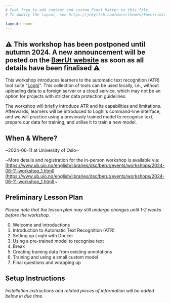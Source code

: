 ```yaml
---
# Feel free to add content and custom Front Matter to this file.
# To modify the layout, see https://jekyllrb.com/docs/themes/#overriding-theme-defaults

layout: home
---
```


## :warning: This workshop has been postponed until autumn 2024. A new announcement will be posted on the [BærUt website](https://www.ub.uio.no/english/libraries/dsc/berut/) as soon as all details have been finalised :warning:

This workshop introduces learners to the automatic text recognition (ATR) tool suite "[Loghi](https://github.com/knaw-huc/loghi)". This collection of tools can be used locally, i.e., without uploading data to a foreign server or a cloud service, which may not be an option for projects with stricter data protection guidelines.

The workshop will briefly introduce ATR and its capabilities and limitations. Afterwards, learners will be introduced to Loghi's command-line interface, and we will practice using a previously trained model to recognise text, prepare our data for training, and utilise it to train a new model.

## When & Where? 

~2024-06-11 at University of Oslo~

~More details and registration for the in-person workshop is available via: [https://www.ub.uio.no/english/libraries/dsc/berut/events/workshops/2024-06-11-workshop_1.html](https://www.ub.uio.no/english/libraries/dsc/berut/events/workshops/2024-06-11-workshop_1.html)~

## Preliminary Lesson Plan
_Please note that the lesson plan may still undergo changes until 1-2 weeks before the workshop._

0. Welcome and introductions
1. Introduction to Automatic Text Recognition (ATR)
2. Setting up _Loghi_ with Docker
3. Using a pre-trained model to recognise text
4. Break
5. Creating training data from existing annotations
6. Training and using a small custom model
7. Final questions and wrapping up




## Setup Instructions
_Installation instructions and related pieces of information will be added below in due time._
